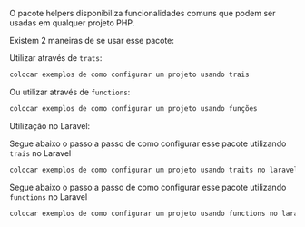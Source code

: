 O pacote helpers disponibiliza funcionalidades comuns que podem ser usadas em qualquer projeto PHP.

Existem 2 maneiras de se usar esse pacote:
 

Utilizar através de `trats`:

``` bash
colocar exemplos de como configurar um projeto usando trais
```

Ou utilizar através de `functions`:

``` bash
colocar exemplos de como configurar um projeto usando funções
```

Utilização no Laravel:

Segue abaixo o passo a passo de como configurar esse pacote utilizando `trais` no Laravel

``` bash
colocar exemplos de como configurar um projeto usando traits no laravel
```

Segue abaixo o passo a passo de como configurar esse pacote utilizando `functions` no Laravel

``` bash
colocar exemplos de como configurar um projeto usando functions no laravel
```